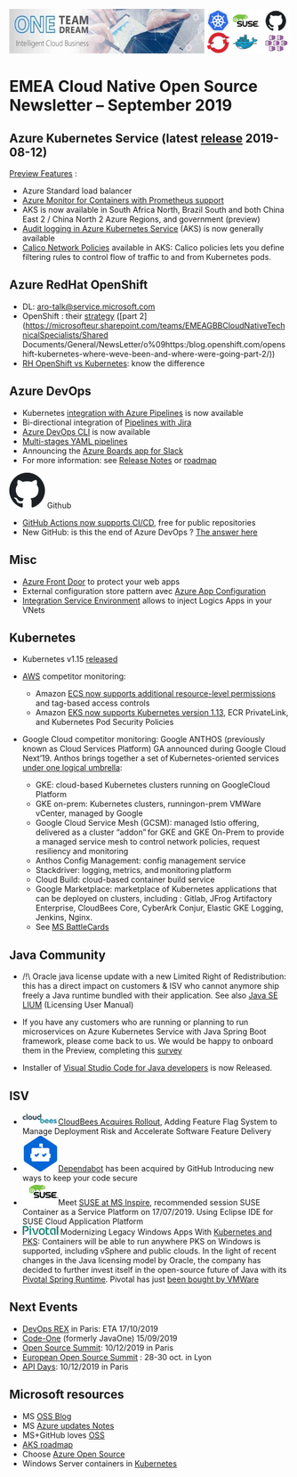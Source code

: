 ![OSS Newsletter](./media/logo-newsletter.jpg)

# EMEA Cloud Native Open Source Newsletter – September 2019

## Azure Kubernetes Service (latest [release](https://github.com/Azure/AKS/releases) 2019-08-12)

[Preview Features](https://github.com/Azure/AKS/blob/master/previews.md) :

- Azure Standard load balancer  
- [Azure Monitor for Containers with Prometheus support](https://azure.microsoft.com/en-us/updates/azure-monitor-for-containers-prometheus-support-for-aks-engines/)
- AKS is now available in South Africa North, Brazil South and both China East 2 / China North 2 Azure Regions, and government (preview)
- [Audit logging in Azure Kubernetes Service](https://azure.microsoft.com/en-us/updates/audit-logging-in-azure-kubernetes-service-aks-is-now-available/) (AKS) is now generally available
- [Calico Network Policies](https://azure.microsoft.com/en-us/blog/integrating-azure-cni-and-calico-a-technical-deep-dive/) available in AKS: Calico policies lets you define filtering rules to control flow of traffic to and from Kubernetes pods.

## Azure RedHat OpenShift  

- DL: aro-talk@service.microsoft.com
- OpenShift : their [strategy](https://blog.openshift.com/openshift-kubernetes-where-weve-been-and-where-were-going-part-1/) ([part 2](https://microsofteur.sharepoint.com/teams/EMEAGBBCloudNativeTechnicalSpecialists/Shared Documents/General/NewsLetter/o%09https:/blog.openshift.com/openshift-kubernetes-where-weve-been-and-where-were-going-part-2/))
- [RH OpenShift vs Kubernetes](https://cloudowski.com/articles/10-differences-between-openshift-and-kubernetes/): know the difference

## Azure DevOps

- Kubernetes [integration with Azure Pipelines](https://docs.microsoft.com/en-us/azure/devops/release-notes/2019/build-may#kubernetes-integration-for-azure-pipelines) is now available
- Bi-directional integration of [Pipelines with Jira](https://docs.microsoft.com/en-us/azure/devops/release-notes/2019/sprint-154-update#azure-pipelines-app-for-jira)
- [Azure DevOps CLI](https://docs.microsoft.com/en-us/azure/devops/release-notes/2019/sprint-154-update#azure-devops-cli-general-availability) is now available
- [Multi-stages YAML pipelines](https://devblogs.microsoft.com/devops/whats-new-with-azure-pipelines/)
- Announcing the [Azure Boards app for Slack](https://devblogs.microsoft.com/devops/announcing-the-azure-boards-app-for-slack/)
- For more information: see [Release Notes](https://docs.microsoft.com/en-us/azure/devops/release-notes) or [roadmap](https://docs.microsoft.com/en-us/azure/devops/release-notes/features-timeline)

![Github](./media/logo-github.png#thumbnail)
Github

- [GitHub Actions now supports CI/CD](https://github.blog/2019-08-08-github-actions-now-supports-ci-cd/), free for public repositories
- New GitHub: is this the end of Azure DevOps ? [The answer here](https://www.linkedin.com/pulse/new-github-actions-v2-cicd-feature-thats-awesome-morand/)

## Misc

- [Azure Front Door](https://azure.microsoft.com/en-us/services/frontdoor/) to protect your web apps
- External configuration store pattern avec [Azure App Configuration](https://azure.microsoft.com/en-us/blog/simplify-the-management-of-application-configurations-with-azure-app-configuration/)
- [Integration Service Environment](https://azure.microsoft.com/en-us/updates/integration-service-environments-ise-are-now-generally-available/) allows to inject Logics Apps in your VNets

## Kubernetes

- Kubernetes v1.15 [released](https://github.com/kubernetes/kubernetes/blob/master/CHANGELOG-1.15.md#kubernetes-v115-release-notes)
- [AWS](https://aws.amazon.com/about-aws/whats-new/2019/06/?nc1=h_ls) competitor monitoring:  
  - Amazon [ECS now supports additional resource-level permissions](https://aws.amazon.com/fr/about-aws/whats-new/2019/06/amazon-ecs-now-supports-resource-level-permissions-and-tag-based-access-controls/) and tag-based access controls
  - Amazon [EKS now supports Kubernetes version 1.13](https://aws.amazon.com/fr/about-aws/whats-new/2019/06/amazon-eks-now-supports-kubernetes113-ecr-privatelink-kubernetes-pod-security/), ECR PrivateLink, and Kubernetes Pod Security Policies

- Google Cloud competitor monitoring: Google ANTHOS (previously known as Cloud Services Platform) GA announced during Google Cloud Next’19. Anthos brings together a set of Kubernetes-oriented services [under one logical umbrella](https://cloud.google.com/blog/topics/hybrid-cloud/new-platform-for-managing-applications-in-todays-multi-cloud-world):  
  - GKE: cloud-based Kubernetes clusters running on GoogleCloud Platform  
  - GKE on-prem: Kubernetes clusters, runningon-prem VMWare vCenter, managed by Google  
  - Google Cloud Service Mesh (GCSM): managed Istio offering, delivered as a cluster “addon” for GKE and GKE On-Prem to provide a managed service mesh to control network policies, request resiliency and monitoring
  - Anthos Config Management: config management service  
  - Stackdriver: logging, metrics, and monitoring platform  
  - Cloud Build: cloud-based container build service  
  - Google Marketplace: marketplace of Kubernetes applications that can be deployed on clusters, including : Gitlab, JFrog Artifactory Enterprise, CloudBees Core, CyberArk Conjur, Elastic GKE Logging, Jenkins, Nginx.
  - See [MS BattleCards](https://microsoft.sharepoint.com/teams/GearUp/SitePages/competitorEventrecaps.aspx#Anthos)

## Java Community

- /!\ Oracle java license update with a new Limited Right of Redistribution: this has a direct impact on customers & ISV who cannot anymore ship freely a Java runtime bundled with their application. See also [Java SE LIUM](https://www.oracle.com/downloads/licenses/terms-thirdpartyreadme-java-license.html) (Licensing User Manual)

- If you have any customers who are running or planning to run microservices on Azure Kubernetes Service with Java Spring Boot framework, please come back to us. We would be happy to onboard them in the Preview, completing this [survey](https://microsoft.qualtrics.com/jfe/form/SV_8067P0FXEzPsbpr)

- Installer of [Visual Studio Code for Java developers](https://aka.ms/vscode-java-installer-win) is now Released.

## ISV

- ![Cloudbees](./media/logo-cloudbees.png#table)[CloudBees Acquires Rollout](https://www.cloudbees.com/press/cloudbees-acquires-rollout-adding-feature-flag-system), Adding Feature Flag System to Manage Deployment Risk and Accelerate Software Feature Delivery
- ![Dependabot](./media/logo-dependabot.png#table)[Dependabot](https://dependabot.com/blog/hello-github/) has been acquired by GitHub Introducing new ways to keep your code secure
- ![Suse](./media/logo-suse.png#table)Meet [SUSE at MS Inspire](https://www.suse.com/c/suses-guide-to-navigating-microsoft-inspire-2019/), recommended session SUSE Container as a Service Platform on 17/07/2019. Using Eclipse IDE for SUSE Cloud Application Platform
- ![Pivotal](./media/logo-pivotal.png#table) Modernizing Legacy Windows Apps With [Kubernetes and PKS](https://content.pivotal.io/blog/modernizing-legacy-windows-apps-with-kubernetes-and-pks): Containers will be able to run anywhere PKS on Windows is supported, including vSphere and public clouds. In the light of recent changes in the Java licensing model by Oracle, the company has decided to further invest itself in the open-source future of Java with its [Pivotal Spring Runtime](https://pivotal.io/pivotal-spring-runtime). Pivotal has just [been bought by VMWare](https://www.bloomberg.com/news/articles/2019-08-22/vmware-agrees-to-buy-carbon-black-for-about-2-billion)

## Next Events

- [DevOps REX](https://www.devopsrex.fr/) in Paris: ETA 17/10/2019
- [Code-One](https://www.oracle.com/code-one/) (formerly JavaOne) 15/09/2019
- [Open Source Summit](https://www.opensourcesummit.paris/): 10/12/2019 in Paris  
- [European Open Source Summit](https://events.linuxfoundation.org/events/open-source-summit-europe-2019/) : 28-30 oct. in Lyon
- [API Days](https://www.apidays.co/paris): 10/12/2019 in Paris

## Microsoft resources

- MS [OSS Blog](https://cloudblogs.microsoft.com/opensource/)
- MS [Azure updates Notes](https://azurenotes.tech/)  
- MS+GitHub loves [OSS](https://azure.microsoft.com/en-us/overview/open-source/)
- [AKS roadmap](http://aka.ms/aks/roadmap)
- Choose [Azure Open Source](https://azure.microsoft.com/en-gb/overview/choose-azure-opensource/)
- Windows Server containers in [Kubernetes](https://aka.ms/k8sWindows)

